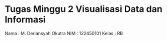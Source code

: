# Tugas Minggu 2 Visualisasi Data dan Informasi
Nama : M. Deriansyah Okutra
NIM : 122450101
Kelas : RB
